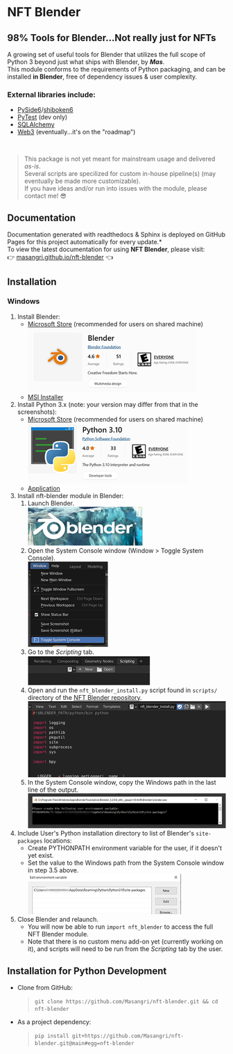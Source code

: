 # **NFT Blender**
## **98% Tools for Blender...Not really just for NFTs**
A growing set of useful tools for Blender that utilizes the full scope of Python 3 beyond just what ships with Blender, by ***Mas***.<br/>
This module conforms to the requirements of Python packaging, and can be installed **in Blender**, free of dependency issues & user complexity.<br/>
### External libraries include:
- [PySide6](https://pypi.org/project/PySide6/)/[shiboken6](https://pypi.org/project/shiboken6/)
- [PyTest](https://pypi.org/project/pytest/) (dev only)
- [SQLAlchemy](https://pypi.org/project/SQLAlchemy/)
- [Web3](https://pypi.org/project/web3/) (eventually...it's on the "roadmap")

<br/>


> This package is not yet meant for mainstream usage and delivered *as-is*.<br/>
  Several scripts are specilized for custom in-house pipeline(s) (may eventually be made more customizable).<br/>
  If you have ideas and/or run into issues with the module, please contact me! 😎


## Documentation
Documentation generated with readthedocs & Sphinx is deployed on GitHub Pages for this project automatically for every update.*<br/>
To view the latest documentation for using **NFT Blender**, please visit:<br/>
👉 [masangri.github.io/nft-blender](https://masangri.github.io/nft-blender/) 👈


## Installation
### Windows
1. Install Blender:
   - [Microsoft Store](https://apps.microsoft.com/store/detail/blender/9PP3C07GTVRH) 
     (recommended for users on shared machine)<br/>
     ![README_1](./docs/gfx/README_1.png)
   - [MSI Installer](https://www.blender.org/download/)
2. Install Python 3.x (note: your version may differ from that in the screenshots):
   - [Microsoft Store](https://apps.microsoft.com/store/detail/python-39/9P7QFQMJRFP7)
     (recommended for users on shared machine)<br/>
     ![README_2](./docs/gfx/README_2.png)
   - [Application](https://www.python.org/downloads/)
3. Install nft-blender module in Blender:
   1. Launch Blender.<br/>
      ![README_3_1](./docs/gfx/README_3_1.png)
   2. Open the System Console window (Window > Toggle System Console).<br/>
      ![README_3_2](./docs/gfx/README_3_2.png)
   3. Go to the *Scripting* tab.<br/>
      ![README_3_3](./docs/gfx/README_3_3.png)
   4. Open and run the `nft_blender_install.py` script found in `scripts/` directory of the [NFT Blender repository](https://github.com/Masangri/nft-blender).<br/>
      ![README_3_4](./docs/gfx/README_3_4.png)
   5. In the System Console window, copy the Windows path in the last line of the output.<br/>
      ![README_3_5](./docs/gfx/README_3_5.png)
4. Include User's Python installation directory to list of Blender's `site-packages` locations:
   - Create PYTHONPATH environment variable for the user, if it doesn't yet exist.
   - Set the value to the Windows path from the System Console window in step 3.5 above.<br/>
     ![README_4](./docs/gfx/README_4.png)
5. Close Blender and relaunch.
   - You will now be able to run `import nft_blender` to access the full NFT Blender module.
   - Note that there is no custom menu add-on yet (currently working on it), and scripts will need to be run from the *Scripting* tab by the user.

## Installation for Python Development
- Clone from GitHub:<br/>
  > `git clone https://github.com/Masangri/nft-blender.git && cd nft-blender`
- As a project dependency:<br/>
  > `pip install git+https://github.com/Masangri/nft-blender.git@main#egg=nft-blender`

